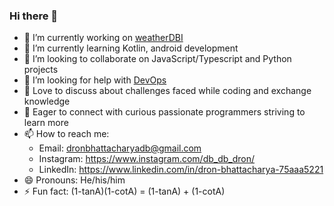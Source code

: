 ### Hi there 👋

- 🔭 I’m currently working on [weatherDBI](https://github.com/db-db-dron/weatherdb)
- 🌱 I’m currently learning Kotlin, android development
- 👯 I’m looking to collaborate on JavaScript/Typescript and Python projects
- 🤔 I’m looking for help with [DevOps](https://www.google.com/search?q=devops)
- 💬 Love to discuss about challenges faced while coding and exchange knowledge
- 🤝 Eager to connect with curious passionate programmers striving to learn more
- 📫 How to reach me:
    - Email: dronbhattacharyadb@gmail.com
    - Instagram: https://www.instagram.com/db_db_dron/
    - LinkedIn: https://www.linkedin.com/in/dron-bhattacharya-75aaa5221
- 😄 Pronouns: He/his/him
- ⚡ Fun fact: (1-tanA)(1-cotA) = (1-tanA) + (1-cotA)
